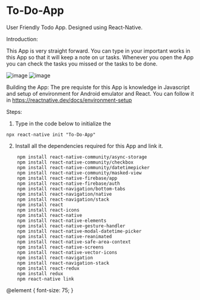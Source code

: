 # To-Do-App
User Friendly Todo App.
Designed using React-Native.

Introduction:

This App is very straight forward. You can type in your important works in this App so that it will keep a note on ur tasks. Whenever you open the App you can check the tasks you missed or the tasks to be done.

![image](https://user-images.githubusercontent.com/84028364/126042144-9e421971-c3b2-4df8-b488-b929cd515d11.png)
![image](https://user-images.githubusercontent.com/84028364/126042770-1f31adf3-9164-41e5-bca9-de5db524d0dc.png)

Building the App:
The pre requiste for this App is knowledge in Javascript and setup of environment for Android emulator and React.
You can follow it in 
https://reactnative.dev/docs/environment-setup

Steps:

1. Type in the code below to initialize the 

```
npx react-native init "To-Do-App"
```

2. Install all the dependencies required for this App and link it.
```"npm install ant-design/icons": "^4.6.2
    npm install react-native-community/async-storage
    npm install react-native-community/checkbox
    npm install react-native-community/datetimepicker
    npm install react-native-community/masked-view
    npm install react-native-firebase/app
    npm install react-native-firebase/auth
    npm install react-navigation/bottom-tabs
    npm install react-navigation/native
    npm install react-navigation/stack
    npm install react
    npm install react-icons
    npm install react-native
    npm install react-native-elements
    npm install react-native-gesture-handler
    npm install react-native-modal-datetime-picker
    npm install react-native-reanimated
    npm install react-native-safe-area-context
    npm install react-native-screens
    npm install react-native-vector-icons
    npm install react-navigation
    npm install react-navigation-stack
    npm install react-redux
    npm install redux
    npm react-native link
```

@element {
  font-size: 75;
}
